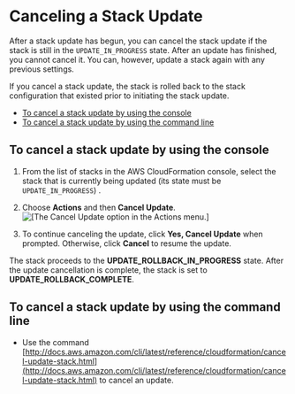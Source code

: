 # Canceling a Stack Update<a name="using-cfn--stack-update-cancel"></a>

After a stack update has begun, you can cancel the stack update if the stack is still in the `UPDATE_IN_PROGRESS` state\. After an update has finished, you cannot cancel it\. You can, however, update a stack again with any previous settings\.

If you cancel a stack update, the stack is rolled back to the stack configuration that existed prior to initiating the stack update\.


+ [To cancel a stack update by using the console](#w3ab2c15c17c27b9)
+ [To cancel a stack update by using the command line](#w3ab2c15c17c27c11)

## To cancel a stack update by using the console<a name="w3ab2c15c17c27b9"></a>

1. From the list of stacks in the AWS CloudFormation console, select the stack that is currently being updated \(its state must be `UPDATE_IN_PROGRESS`\) \.

1. Choose **Actions** and then **Cancel Update**\.  
![\[The Cancel Update option in the Actions menu.\]](http://docs.aws.amazon.com/AWSCloudFormation/latest/UserGuide/images/cfn-cancel-stack-update.png)

1. To continue canceling the update, click **Yes, Cancel Update** when prompted\. Otherwise, click **Cancel** to resume the update\.

The stack proceeds to the **UPDATE\_ROLLBACK\_IN\_PROGRESS** state\. After the update cancellation is complete, the stack is set to **UPDATE\_ROLLBACK\_COMPLETE**\.

## To cancel a stack update by using the command line<a name="w3ab2c15c17c27c11"></a>

+ Use the command [http://docs.aws.amazon.com/cli/latest/reference/cloudformation/cancel-update-stack.html](http://docs.aws.amazon.com/cli/latest/reference/cloudformation/cancel-update-stack.html) to cancel an update\.
